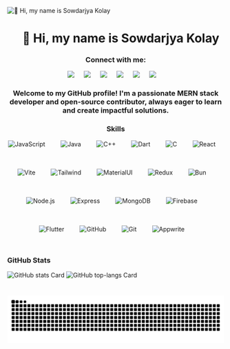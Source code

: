 ![👋 Hi, my name is Sowdarjya Kolay](https://images-wixmp-ed30a86b8c4ca887773594c2.wixmp.com/f/c83c004e-1370-4756-88e5-4071de797088/dgdq8br-09cc7ad6-a021-47a5-b0e0-917b12b0f7a7.gif?token=eyJ0eXAiOiJKV1QiLCJhbGciOiJIUzI1NiJ9.eyJzdWIiOiJ1cm46YXBwOjdlMGQxODg5ODIyNjQzNzNhNWYwZDQxNWVhMGQyNmUwIiwiaXNzIjoidXJuOmFwcDo3ZTBkMTg4OTgyMjY0MzczYTVmMGQ0MTVlYTBkMjZlMCIsIm9iaiI6W1t7InBhdGgiOiJcL2ZcL2M4M2MwMDRlLTEzNzAtNDc1Ni04OGU1LTQwNzFkZTc5NzA4OFwvZGdkcThici0wOWNjN2FkNi1hMDIxLTQ3YTUtYjBlMC05MTdiMTJiMGY3YTcuZ2lmIn1dXSwiYXVkIjpbInVybjpzZXJ2aWNlOmZpbGUuZG93bmxvYWQiXX0.tqRMtE-b2QiI2nnefNxSDMJvZCcYqFmq2ccg_Xfzqb8)


<div id="toc">
  <ul align="center" style="list-style: none">
    <summary>
      <h1>
        👋 Hi, my name is Sowdarjya Kolay
      </h1>
    </summary>
  </ul>
</div>

<h3 align="center">Connect with me:</h3> 
<p align="center"><a href="kolaysowdarjya@gmail.com" target="_blank"><img src="https://img.shields.io/badge/Gmail-D14836?style=for-the-badge&logo=gmail&logoColor=white" height="40" style="margin-right: 18px"></a> <a href="https://www.facebook.com/Sowdarjya Kolay" target="_blank"><img src="https://img.shields.io/badge/Facebook-1877F2?style=for-the-badge&logo=facebook&logoColor=white" height="40" style="margin-right: 18px"></a> <a href="https://github.com/Sowdarjya" target="_blank"><img src="https://img.shields.io/badge/GitHub-100000?style=for-the-badge&logo=github&logoColor=white" height="40" style="margin-right: 18px"></a> <a href="https://www.linkedin.com/in/Sowdarjya Kolay" target="_blank"><img src="https://img.shields.io/badge/LinkedIn-0077B5?style=for-the-badge&logo=linkedin&logoColor=white" height="40" style="margin-right: 18px"></a> <a href="https://twitter.com/_Kolayyyyyyy__" target="_blank"><img src="https://img.shields.io/badge/Twitter-000000?style=for-the-badge&logo=X&logoColor=white" height="40" style="margin-right: 18px"></a> <a href="https://www.instagram.com/_kolayyyyyyy__" target="_blank"><img src="https://img.shields.io/badge/Instagram-E4405F?style=for-the-badge&logo=instagram&logoColor=white" height="40" style="margin-right: 18px"></a></p>
 <h3 align="center">Welcome to my GitHub profile! I'm a passionate MERN stack developer and open-source contributor, always eager to learn and create impactful solutions.</h3>

 <h3 align="center">Skills</h3>

<div style="display: flex; flex-wrap: wrap; gap: 18px; justify-content: center;"><img src="https://cdn.jsdelivr.net/gh/devicons/devicon/icons/javascript/javascript-original.svg" height="48" alt="JavaScript" style="margin-right: 18px"> <img src="https://cdn.jsdelivr.net/gh/devicons/devicon@latest/icons/java/java-original-wordmark.svg" height="48" alt="Java" style="margin-right: 18px"> <img src="https://cdn.jsdelivr.net/gh/devicons/devicon/icons/cplusplus/cplusplus-original.svg" height="48" alt="C++" style="margin-right: 18px"> <img src="https://cdn.jsdelivr.net/gh/devicons/devicon@latest/icons/dart/dart-original.svg" height="48" alt="Dart" style="margin-right: 18px"> <img src="https://skillicons.dev/icons?i=c" height="48" alt="C" style="margin-right: 18px"> <img src="https://cdn.simpleicons.org/react/61DAFB" height="48" alt="React" style="margin-right: 18px"> <img src="https://skillicons.dev/icons?i=vite" height="48" alt="Vite" style="margin-right: 18px"> <img src="https://cdn.simpleicons.org/tailwindcss/06B6D4" height="48" alt="Tailwind" style="margin-right: 18px"> <img src="https://cdn.simpleicons.org/mui/007FFF" height="48" alt="MaterialUI" style="margin-right: 18px"> <img src="https://cdn.simpleicons.org/redux/764ABC" height="48" alt="Redux" style="margin-right: 18px"> <img src="https://skillicons.dev/icons?i=bun" height="48" alt="Bun" style="margin-right: 18px"> <img src="https://skillicons.dev/icons?i=nodejs" height="48" alt="Node.js" style="margin-right: 18px"> <img src="https://skillicons.dev/icons?i=express" height="48" alt="Express" style="margin-right: 18px"> <img src="https://cdn.simpleicons.org/mongodb/4DB33D" height="48" alt="MongoDB" style="margin-right: 18px"> <img src="https://cdn.simpleicons.org/firebase/FFCA28" height="48" alt="Firebase" style="margin-right: 18px"> <img src="https://cdn.simpleicons.org/flutter/02569B" height="48" alt="Flutter" style="margin-right: 18px"> <img src="https://cdn.simpleicons.org/github/181717" height="48" alt="GitHub" style="margin-right: 18px"> <img src="https://cdn.simpleicons.org/git/F1502F" height="48" alt="Git" style="margin-right: 18px"> <img src="https://cdn.simpleicons.org/appwrite/F02E65" height="48" alt="Appwrite" style="margin-right: 18px"></div>

 **<h3 align="left">GitHub Stats</h3>**

<p align="left">
  <img width="48%" src="https://github-readme-stats.vercel.app/api?username=Sowdarjya&theme=react&hide_title=false&hide_rank=false&show_icons=false&include_all_commits=false&count_private=true&line_height=23" alt="GitHub stats Card" />
  <img width="48%" src="https://github-readme-stats.vercel.app/api/top-langs?username=Sowdarjya&theme=react&hide_title=false&layout=compact&langs_count=6&hide_progress=false&card_width=400" alt="GitHub top-langs Card" />
</p>



###

<br clear="both">

<img src="https://raw.githubusercontent.com/Sowdarjya/Sowdarjya/output/snake.svg" alt="Snake animation" />

###
